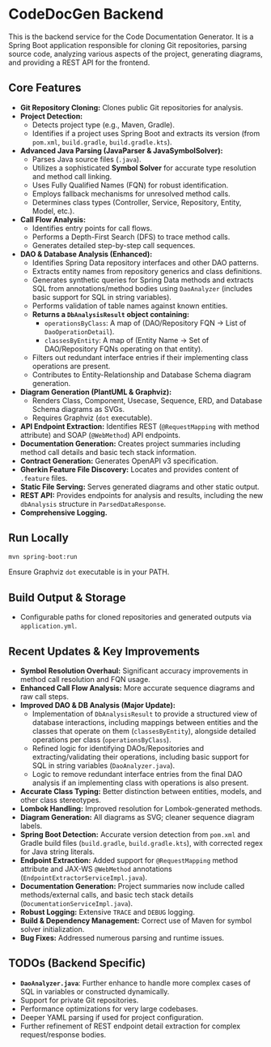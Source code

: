 # CodeDocGen Backend

This is the backend service for the Code Documentation Generator. It is a Spring Boot application responsible for cloning Git repositories, parsing source code, analyzing various aspects of the project, generating diagrams, and providing a REST API for the frontend.

## Core Features

-   **Git Repository Cloning:** Clones public Git repositories for analysis.
-   **Project Detection:**
    -   Detects project type (e.g., Maven, Gradle).
    -   Identifies if a project uses Spring Boot and extracts its version (from `pom.xml`, `build.gradle`, `build.gradle.kts`).
-   **Advanced Java Parsing (JavaParser & JavaSymbolSolver):**
    -   Parses Java source files (`.java`).
    -   Utilizes a sophisticated **Symbol Solver** for accurate type resolution and method call linking.
    -   Uses Fully Qualified Names (FQN) for robust identification.
    -   Employs fallback mechanisms for unresolved method calls.
    -   Determines class types (Controller, Service, Repository, Entity, Model, etc.).
-   **Call Flow Analysis:**
    -   Identifies entry points for call flows.
    -   Performs a Depth-First Search (DFS) to trace method calls.
    -   Generates detailed step-by-step call sequences.
-   **DAO & Database Analysis (Enhanced):**
    -   Identifies Spring Data repository interfaces and other DAO patterns.
    *   Extracts entity names from repository generics and class definitions.
    *   Generates synthetic queries for Spring Data methods and extracts SQL from annotations/method bodies using `DaoAnalyzer` (includes basic support for SQL in string variables).
    *   Performs validation of table names against known entities.
    *   **Returns a `DbAnalysisResult` object containing:**
        *   `operationsByClass`: A map of (DAO/Repository FQN -> List of `DaoOperationDetail`).
        *   `classesByEntity`: A map of (Entity Name -> Set of DAO/Repository FQNs operating on that entity).
    *   Filters out redundant interface entries if their implementing class operations are present.
    *   Contributes to Entity-Relationship and Database Schema diagram generation.
-   **Diagram Generation (PlantUML & Graphviz):**
    -   Renders Class, Component, Usecase, Sequence, ERD, and Database Schema diagrams as SVGs.
    -   Requires Graphviz (`dot` executable).
-   **API Endpoint Extraction:** Identifies REST (`@RequestMapping` with method attribute) and SOAP (`@WebMethod`) API endpoints.
-   **Documentation Generation:** Creates project summaries including method call details and basic tech stack information.
-   **Contract Generation:** Generates OpenAPI v3 specification.
-   **Gherkin Feature File Discovery:** Locates and provides content of `.feature` files.
-   **Static File Serving:** Serves generated diagrams and other static output.
-   **REST API:** Provides endpoints for analysis and results, including the new `dbAnalysis` structure in `ParsedDataResponse`.
-   **Comprehensive Logging.**

## Run Locally

```bash
mvn spring-boot:run
```
Ensure Graphviz `dot` executable is in your PATH.

## Build Output & Storage

-   Configurable paths for cloned repositories and generated outputs via `application.yml`.

## Recent Updates & Key Improvements

-   **Symbol Resolution Overhaul:** Significant accuracy improvements in method call resolution and FQN usage.
-   **Enhanced Call Flow Analysis:** More accurate sequence diagrams and raw call steps.
-   **Improved DAO & DB Analysis (Major Update):**
    *   Implementation of `DbAnalysisResult` to provide a structured view of database interactions, including mappings between entities and the classes that operate on them (`classesByEntity`), alongside detailed operations per class (`operationsByClass`).
    *   Refined logic for identifying DAOs/Repositories and extracting/validating their operations, including basic support for SQL in string variables (`DaoAnalyzer.java`).
    *   Logic to remove redundant interface entries from the final DAO analysis if an implementing class with operations is also present.
-   **Accurate Class Typing:** Better distinction between entities, models, and other class stereotypes.
-   **Lombok Handling:** Improved resolution for Lombok-generated methods.
-   **Diagram Generation:** All diagrams as SVG; cleaner sequence diagram labels.
-   **Spring Boot Detection:** Accurate version detection from `pom.xml` and Gradle build files (`build.gradle`, `build.gradle.kts`), with corrected regex for Java string literals.
-   **Endpoint Extraction:** Added support for `@RequestMapping` method attribute and JAX-WS `@WebMethod` annotations (`EndpointExtractorServiceImpl.java`).
-   **Documentation Generation:** Project summaries now include called methods/external calls, and basic tech stack details (`DocumentationServiceImpl.java`).
-   **Robust Logging:** Extensive `TRACE` and `DEBUG` logging.
-   **Build & Dependency Management:** Correct use of Maven for symbol solver initialization.
-   **Bug Fixes:** Addressed numerous parsing and runtime issues.

## TODOs (Backend Specific)
*   **`DaoAnalyzer.java`**: Further enhance to handle more complex cases of SQL in variables or constructed dynamically.
*   Support for private Git repositories.
*   Performance optimizations for very large codebases.
*   Deeper YAML parsing if used for project configuration.
*   Further refinement of REST endpoint detail extraction for complex request/response bodies. 